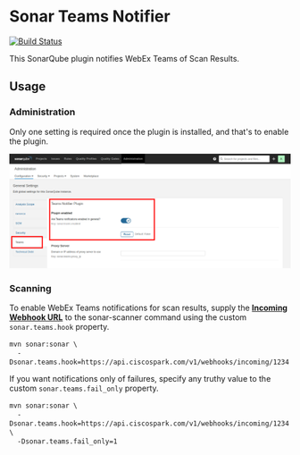 # Sonar Teams Notifier

[![Build Status](https://travis-ci.com/aensley/sonar-teams-notifier.svg?branch=master)](https://travis-ci.com/aensley/sonar-teams-notifier)

This SonarQube plugin notifies WebEx Teams of Scan Results.


## Usage


### Administration

Only one setting is required once the plugin is installed, and that's to enable the plugin.

[![Admin Screenshot](docs/sonar-teams-admin.png)](docs/sonar-teams-admin.png)


### Scanning

To enable WebEx Teams notifications for scan results, supply the [**Incoming Webhook URL**](https://apphub.webex.com/integrations/incoming-webhooks-cisco-systems) to the sonar-scanner command using the custom `sonar.teams.hook` property.


```ShellSession
mvn sonar:sonar \
  -Dsonar.teams.hook=https://api.ciscospark.com/v1/webhooks/incoming/1234
```

If you want notifications only of failures, specify any truthy value to the custom `sonar.teams.fail_only` property.

```ShellSession
mvn sonar:sonar \
  -Dsonar.teams.hook=https://api.ciscospark.com/v1/webhooks/incoming/1234 \
  -Dsonar.teams.fail_only=1
```
